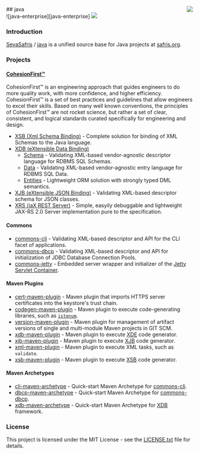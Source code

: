 <img src="https://www.cohesionfirst.org/logo.png" align="right"/>
## java<br>![java-enterprise][java-enterprise] <a href="https://www.cohesionfirst.org/"><img src="https://img.shields.io/badge/CohesionFirst%E2%84%A2--blue.svg"></a>

### Introduction

[SevaSafris][SevaSafris] / [java][java] is a unified source base for Java projects at [safris.org][safris.org].

### Projects

#### [CohesionFirst™](https://www.cohesionfirst.org/)

CohesionFirst™ is an engineering approach that guides engineers to do more quality work, with more confidence, and higher efficiency. CohesionFirst™ is a set of best practices and guidelines that allow engineers to excel their skills. Based on many well known conventions, the principles of CohesionFirst™ are not rocket science, but rather a set of clear, consistent, and logical standards curated specifically for engineering and design.

* [XSB (Xml Schema Binding)][xsb] - Complete solution for binding of XML Schemas to the Java language.
* [XDB (eXtensible Data Binding)][xdb]
  * [Schema][xdb-schema] - Validating XML-based vendor-agnostic descriptor language for RDBMS SQL Schemas.
  * [Data][xdb-data] - Validating XML-based vendor-agnostic entry language for RDBMS SQL Data.
  * [Entities][xdb-entities] - Lightweight ORM solution with strongly typed DML semantics.
* [XJB (eXtensible JSON Binding)][xjb] - Validating XML-based descriptor schema for JSON classes.
* [XRS (jaX REST Server)][xrs] - Simple, easyily debuggable and lightweight JAX-RS 2.0 Server implementation pure to the specification.

#### **Commons**

* [commons-cli][commons-cli] - Validating XML-based descriptor and API for the CLI facet of applications.
* [commons-dbcp][commons-dbcp] - Validating XML-based descriptor and API for initialization of JDBC Database Connection Pools.
* [commons-jetty][commons-jetty] - Embedded server wrapper and initializer of the [Jetty Servlet Container][jetty].

#### **Maven Plugins**

* [cert-maven-plugin][cert-maven-plugin] - Maven plugin that imports HTTPS server certificates into the keystore's trust chain.
* [codegen-maven-plugin][codegen-maven-plugin] - Maven plugin to execute code-generating libraries, such as [`istenum`][ISTEnumGenerator.java].
* [version-maven-plugin][version-maven-plugin] - Maven plugin for management of artifact versions of single and multi-module Maven projects in GIT SCM.
* [xdb-maven-plugin][xdb-maven-plugin] - Maven plugin to execute [XDE][xdb] code generator.
* [xjb-maven-plugin][xjb-maven-plugin] - Maven plugin to execute [XJB][xjb] code generator.
* [xml-maven-plugin][xml-maven-plugin] - Maven plugin to execute XML tasks, such as `validate`.
* [xsb-maven-plugin][xsb-maven-plugin] - Maven plugin to execute [XSB][xsb] code generator.

#### **Maven Archetypes**

* [cli-maven-archetype][cli-maven-archetype] - Quick-start Maven Archetype for [commons-cli][commons-cli].
* [dbcp-maven-archetype][dbcp-maven-archetype] - Quick-start Maven Archetype for [commons-dbcp][commons-dbcp].
* [xdb-maven-archetype][xdb-maven-archetype] - Quick-start Maven Archetype for [XDB][xdb] framework.

### License

This project is licensed under the MIT License - see the [LICENSE.txt](LICENSE.txt) file for details.

[cert-maven-plugin]: https://github.com/SevaSafris/cert-maven-plugin
[cli-maven-archetype]: https://github.com/SevaSafris/cli-maven-archetype
[codegen-maven-plugin]: https://github.com/SevaSafris/codegen-maven-plugin
[commons-cli]: https://github.com/SevaSafris/commons-cli
[commons-dbcp]: https://github.com/SevaSafris/commons-dbcp
[commons-jetty]: https://github.com/SevaSafris/commons-jetty
[dbcp-maven-archetype]: https://github.com/SevaSafris/dbcp-maven-archetype
[ISTEnumGenerator.java]: https://github.com/SevaSafris/java/blob/master/commons/search/src/main/java/org/safris/commons/search/ISTEnumGenerator.java
[java]: https://github.com/SevaSafris/java
[jetty]: http://www.eclipse.org/jetty/
[safris.org]: https://www.safris.org/
[SevaSafris]: https://github.com/SevaSafris
[version-maven-plugin]: https://github.com/SevaSafris/version-maven-plugin
[xdb-entities]: https://github.com/SevaSafris/xdb/blob/master/entities
[xdb-maven-archetype]: https://github.com/SevaSafris/xdb-maven-archetype
[xdb-maven-plugin]: https://github.com/SevaSafris/xdb-maven-plugin
[xdb-data]: https://github.com/SevaSafris/xdb/blob/master/data
[xdb-schema]: https://github.com/SevaSafris/xdb/blob/master/schema
[xdb]: https://github.com/SevaSafris/xdb
[xjb-maven-plugin]: https://github.com/SevaSafris/xjb-maven-plugin
[xjb]: https://github.com/SevaSafris/xjb
[xml-maven-plugin]: https://github.com/SevaSafris/xml-maven-plugin
[xrs]: https://github.com/SevaSafris/xrs
[xsb-maven-plugin]: https://github.com/SevaSafris/xsb-maven-plugin
[xsb]: https://github.com/SevaSafris/xsb
[java-enterprise]: https://img.shields.io/badge/java-enterprise-blue.svg